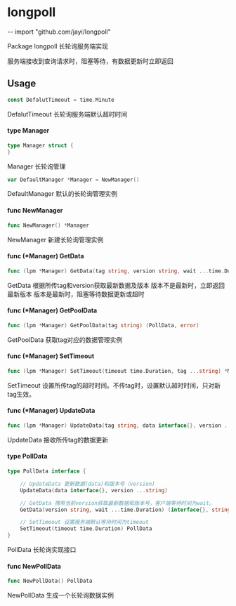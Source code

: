 # longpoll
--
    import "github.com/jayi/longpoll"

Package longpoll 长轮询服务端实现

服务端接收到查询请求时，阻塞等待，有数据更新时立即返回

## Usage

```go
const DefalutTimeout = time.Minute
```
DefalutTimeout 长轮询服务端默认超时时间

#### type Manager

```go
type Manager struct {
}
```

Manager 长轮询管理

```go
var DefaultManager *Manager = NewManager()
```
DefaultManager 默认的长轮询管理实例

#### func  NewManager

```go
func NewManager() *Manager
```
NewManager 新建长轮询管理实例

#### func (*Manager) GetData

```go
func (lpm *Manager) GetData(tag string, version string, wait ...time.Duration) (interface{}, string, error)
```
GetData 根据所传tag和version获取最新数据及版本 版本不是最新时，立即返回最新版本 版本是最新时，阻塞等待数据更新或超时

#### func (*Manager) GetPoolData

```go
func (lpm *Manager) GetPoolData(tag string) (PollData, error)
```
GetPoolData 获取tag对应的数据管理实例

#### func (*Manager) SetTimeout

```go
func (lpm *Manager) SetTimeout(timeout time.Duration, tag ...string) *Manager
```
SetTimeout 设置所传tag的超时时间。不传tag时，设置默认超时时间，只对新tag生效。

#### func (*Manager) UpdateData

```go
func (lpm *Manager) UpdateData(tag string, data interface{}, version ...string)
```
UpdateData 接收所传tag的数据更新

#### type PollData

```go
type PollData interface {

	// UpdateData 更新数据(data)和版本号（version)
	UpdateData(data interface{}, version ...string)

	// GetData 携带当前version获取最新数据和版本号，客户端等待时间为wait。
	GetData(version string, wait ...time.Duration) (interface{}, string)

	// SetTimeout 设置服务端默认等待时间为timeout
	SetTimeout(timeout time.Duration) PollData
}
```

PollData 长轮询实现接口

#### func  NewPollData

```go
func NewPollData() PollData
```
NewPollData 生成一个长轮询数据实例
